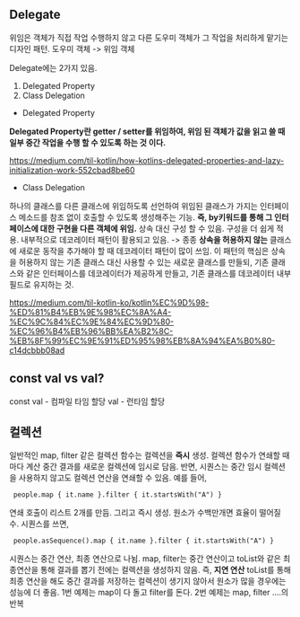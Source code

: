 ## Delegate

위임은 객체가 직접 작업 수행하지 않고 다른 도우미 객체가 그 작업을 처리하게 맡기는 디자인 패턴. 도우미 객체 -> 위임 객체

Delegate에는 2가지 있음. 
1. Delegated Property
2. Class Delegation

- Delegated Property

**Delegated Property란 getter / setter를 위임하여, 위임 된 객체가 값을 읽고 쓸 때 일부 중간 작업을 수행 할 수 있도록 하는 것 이다.**

https://medium.com/til-kotlin/how-kotlins-delegated-properties-and-lazy-initialization-work-552cbad8be60


- Class Delegation

하나의 클래스를 다른 클래스에 위임하도록 선언하여 위임된 클래스가 가지는 인터페이스 메소드를 참조 없이 호출할 수 있도록 생성해주는 기능. **즉, by키워드를 통해 그 인터페이스에 대한 구현을 다른 객체에 위임.**
상속 대신 구성 할 수 있음. 구성을 더 쉽게 적용.
내부적으로 데코레이터 패턴이 활용되고 있음. -> 종종 **상속을 허용하지 않는** 클래스에 새로운 동작을 추가해야 할 때 데코레이터 패턴이 많이 쓰임.
이 패턴의 핵심은 상속을 허용하지 않는 기존 클래스 대신 사용할 수 있는 새로운 클래스를 만들되, 기존 클래스와 같은 인터페이스를 데코레이터가 제공하게 만들고, 기존 클래스를 데코레이터 내부 필드로 유지하는 것.

https://medium.com/til-kotlin-ko/kotlin%EC%9D%98-%ED%81%B4%EB%9E%98%EC%8A%A4-%EC%9C%84%EC%9E%84%EC%9D%80-%EC%96%B4%EB%96%BB%EA%B2%8C-%EB%8F%99%EC%9E%91%ED%95%98%EB%8A%94%EA%B0%80-c14dcbbb08ad


## const val vs val?

const val - 컴파일 타임 할당
val - 런타임 할당


## 컬렉션

일반적인 map, filter 같은 컬렉션 함수는 컬렉션을 **즉시** 생성. 컬렉션 함수가 연쇄할 때 마다 계산 중간 결과를 새로운 컬렉션에 임시로 담음.
반면, 시퀀스는 중간 임시 컬렉션을 사용하지 않고도 컬렉션 연산을 연쇄할 수 있음.
예를 들어,

     people.map { it.name }.filter { it.startsWith("A") }
     
 연쇄 호출이 리스트 2개를 만듬. 그리고 즉시 생성. 원소가 수백만개면 효율이 떨어질 수.
 시퀀스를 쓰면,
 
     people.asSequence().map { it.name }.filter { it.startsWith("A") }
     
 
시퀀스는 중간 연산, 최종 연산으로 나뉨. map, filter는 중간 연산이고 toList와 같은 최종연산을 통해 결과를 뽑기 전에는 컬렉션을 생성하지 않음. 즉, **지연 연산**
toList를 통해 최종 연산을 해도 중간 결과를 저장하는 컬렉션이 생기지 않아서 원소가 많을 경우에는 성능에 더 좋음.
1번 예제는 map이 다 돌고 filter를 돈다.
2번 예제는 map, filter ....의 반복
